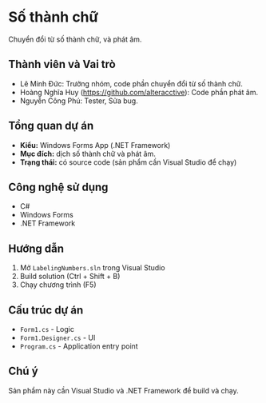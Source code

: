 # Số thành chữ

Chuyển đổi từ số thành chữ, và phát âm.

## Thành viên và Vai trò
- Lê Minh Đức: Trưởng nhóm, code phần chuyển đổi từ số thành chữ.
- Hoàng Nghĩa Huy (https://github.com/alteracctive): Code phần phát âm.
- Nguyễn Công Phú: Tester, Sửa bug.

## Tổng quan dự án
- **Kiểu:** Windows Forms App (.NET Framework)
- **Mục đích:** dịch số thành chữ và phát âm.
- **Trạng thái:** có source code (sản phẩm cần Visual Studio để chạy)

## Công nghệ sử dụng
- C#
- Windows Forms
- .NET Framework

## Hướng dẫn 
1. Mở `LabelingNumbers.sln` trong Visual Studio
2. Build solution (Ctrl + Shift + B)
3. Chạy chương trình (F5)

## Cấu trúc dự án
- `Form1.cs` - Logic
- `Form1.Designer.cs` - UI
- `Program.cs` - Application entry point

## Chú ý
Sản phẩm này cần Visual Studio và .NET Framework để build và chạy.
